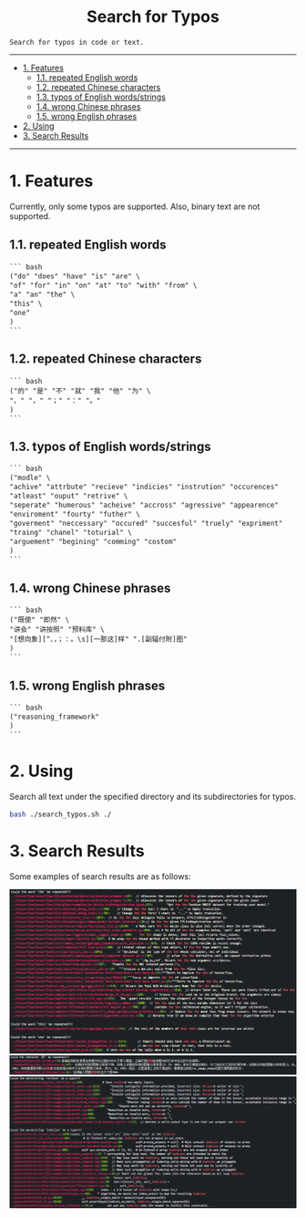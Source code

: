 <!--
 * @Author: Shuangchi He / Yulv
 * @Email: yulvchi@qq.com
 * @Date: 2022-04-10 23:50:20
 * @Motto: Entities should not be multiplied unnecessarily.
 * @LastEditors: Shuangchi He
 * @LastEditTime: 2022-04-22 20:02:29
 * @FilePath: /Search-for-Typos/README.md
 * @Description: Search for typos in code or text.
 * Repository: https://github.com/Yulv-git/Search-for-Typos
-->

<h1><center> Search for Typos </h1></center>

    Search for typos in code or text.

---

- [1. Features](#1-features)
  - [1.1. repeated English words](#11-repeated-english-words)
  - [1.2. repeated Chinese characters](#12-repeated-chinese-characters)
  - [1.3. typos of English words/strings](#13-typos-of-english-wordsstrings)
  - [1.4. wrong Chinese phrases](#14-wrong-chinese-phrases)
  - [1.5. wrong English phrases](#15-wrong-english-phrases)
- [2. Using](#2-using)
- [3. Search Results](#3-search-results)

---

# 1. Features

Currently, only some typos are supported. Also, binary text are not supported.

## 1.1. repeated English words
  
    ``` bash
    ("do" "does" "have" "is" "are" \
    "of" "for" "in" "on" "at" "to" "with" "from" \
    "a" "an" "the" \
    "this" \
    "one"
    )
    ```

## 1.2. repeated Chinese characters

    ``` bash
    ("的" "是" "不" "就" "我" "他" "为" \
    "、" "，" "；" "：" "。"
    )
    ```

## 1.3. typos of English words/strings

    ``` bash
    ("modle" \
    "achive" "attrbute" "recieve" "indicies" "instrution" "occurences" "atleast" "ouput" "retrive" \
    "seperate" "humerous" "acheive" "accross" "agressive" "appearence" "enviroment" "fourty" "futher" \
    "goverment" "neccessary" "occured" "succesful" "truely" "expriment" "traing" "chanel" "toturial" \
    "arguement" "begining" "comming" "costom"
    )
    ```

## 1.4. wrong Chinese phrases
  
    ``` bash
    ("既使" "即然" \
    "讲会" "讲按照" "预料库" \
    "[想向象][^、，；：。\s][一那这]样" ".[副辐付附]图"
    )
    ```

## 1.5. wrong English phrases

    ``` bash
    ("reasoning_framework"
    )
    ```

# 2. Using

Search all text under the specified directory and its subdirectories for typos.

``` bash
bash ./search_typos.sh ./
```

# 3. Search Results

Some examples of search results are as follows:

![typos_show1](./typos_show/typos_show1.png)
![typos_show2](./typos_show/typos_show2.png)
![typos_show3](./typos_show/typos_show3.png)
